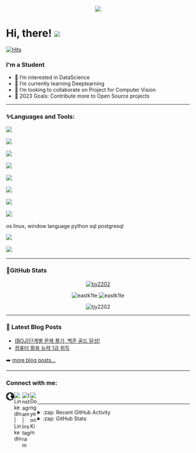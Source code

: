 

<p align="center">
<img  src='https://media3.giphy.com/media/1tTeNNilc8XAdlZTdV/giphy.gif' width='700'>
</p>

# Hi, there! <img src="https://media.giphy.com/media/hvRJCLFzcasrR4ia7z/giphy.gif" width="30px"> 
<!-- - aka [cosdeStacker][website] 🔭🌱👯🥅⚡🤣👋📫🤔💪➡️🌊💲🤯✨�-->

<!-- <img align='right' src='https://media.giphy.com/media/bcKmIWkUMCjVm/giphy.gif' width='200"'> -->

<!-- hit count --> 
[![Hits](https://hits.seeyoufarm.com/api/count/incr/badge.svg?url=https%3A%2F%2Fgithub.com%2Feastk1te%2Fhit-counter&count_bg=%2379C83D&title_bg=%23555555&icon=tinder.svg&icon_color=%23D0D0D0&title=hits&edge_flat=false)](https://hits.seeyoufarm.com)



### I'm a Student
- 👀 I’m interested in DataScience
- 🌱 I’m currently learning Deeplearning
- 💞️ I’m looking to collaborate on Project for Computer Vision <!-- NLP, Audio Video Processing, -->
- 🥅 2023 Goals: Contribute more to Open Source projects
<!-- - 🤣 Fun fact: I love to draw and play guitar / drums-->

---

### ✨Languages and Tools:
<!-- markdown-badges
https://ileriayo.github.io/markdown-badges/ 
-->
<img src="https://img.shields.io/badge/Blogger-D4D925?style=for-the-badge&logo=Blogger&logoColor=white"/></a>


<img src="https://img.shields.io/badge/Linux-D4D925?style=for-the-badge&logo=Linux&logoColor=white"/></a>

<img src="https://img.shields.io/badge/Python-990000?&style=for-the-badge&logo=Python&logoColor=white"/></a>

<img src="https://img.shields.io/badge/scikit--learn-990000?style=for-the-badge&logo=scikit-learn&logoColor=white"/></a>

<img src="https://img.shields.io/badge/Pytorch-990000?style=for-the-badge&logo=Pytorch&logoColor=white"/></a>

<img src="https://img.shields.io/badge/Tensorflow-990000?style=for-the-badge&logo=Tensorflow&logoColor=white"/></a>

<img src="https://img.shields.io/badge/Flask-990000?style=for-the-badge&logo=Flask&logoColor=white"/></a>

<img src="https://img.shields.io/badge/opencv-990000?style=for-the-badge&logo=opencv&logoColor=white"/></a>

os linux, window
language python
sql postgresql


<img src="https://img.shields.io/badge/PostgreSQL-FF5B00?style=for-the-badge&logo=PostgreSQL&logoColor=white"/></a>


<img src="https://img.shields.io/badge/Git-D4D925?style=for-the-badge&logo=Git&logoColor=white"/></a>




<!-- Palette
<img src="https://img.shields.io/badge/Linux-57C5B6"/></a>
<img src="https://img.shields.io/badge/Linux-159895"/></a>
<img src="https://img.shields.io/badge/Linux-1A5F7A"/></a>
<img src="https://img.shields.io/badge/Linux-002B5B"/></a>

<img src="https://img.shields.io/badge/Linux-245953"/></a>
<img src="https://img.shields.io/badge/Linux-408E91"/></a>
<img src="https://img.shields.io/badge/Linux-E49393"/></a>
<img src="https://img.shields.io/badge/Linux-D8D8D8"/></a>

<img src="https://img.shields.io/badge/Linux-37306B"/></a>
<img src="https://img.shields.io/badge/Linux-66347F"/></a>
<img src="https://img.shields.io/badge/Linux-9E4784"/></a>
<img src="https://img.shields.io/badge/Linux-D27685"/></a>

<img src="https://img.shields.io/badge/Linux-990000"/></a>
<img src="https://img.shields.io/badge/Linux-FF5B00"/></a>
<img src="https://img.shields.io/badge/Linux-D4D925"/></a>
<img src="https://img.shields.io/badge/Linux-FFEE63"/></a>

<img src="https://img.shields.io/badge/Linux-E02401"/></a>
<img src="https://img.shields.io/badge/Linux-F78812"/></a>
<img src="https://img.shields.io/badge/Linux-AB6D23"/></a>
<img src="https://img.shields.io/badge/Linux-51050F"/></a>
-->

---

### 🌱GitHub Stats

<p align="center"> <!-- BOJ stats -->
<a href="https://solved.ac/tjy2202"> <img align='center' src="http://mazassumnida.wtf/api/generate_badge?boj=tjy2202" alt="tjy2202" /> </a>
<p />

<p align="center"> 
<!-- github stats-->
<img height="145em" src="https://mz-github-stats.vercel.app/api?username=eastk1te&show_icons=true&hide_border=true&theme=radical" alt="eastk1te"/>

<!-- Most Used Languages -->
<img height="145em" src="https://mz-github-stats.vercel.app/api/top-langs/?username=eastk1te&show_icons=true&hide_border=true&layout=compact&langs_count=8&theme=radical" alt="eastk1te"/>
<p /> 

<div  align="center"> <!-- current activity -->
    <img src="https://github-readme-activity-graph.cyclic.app/graph?username=eastk1te&bg_color=1a1a1a&color=c9c9c9&line=50a838&point=4cc0c2&area=true&hide_border=true" alt="tjy2202"/>
	
	
</div>

---

### 📕 Latest Blog Posts

<!-- BLOG-POST-LIST:START -->
- [(BOJ)단계별 문제 풀기, 백준 골드 달성!](https://tjy2202.github.io/2021/10/21/%EB%B0%B1%EC%A4%80%EA%B3%A8%EB%93%9C%EB%8B%AC%EC%84%B1/)
- [컴퓨터 활용 능력 1급 취득](https://tjy2202.github.io/2018/03/23/%EC%BB%B4%ED%99%9C1%EA%B8%89%EC%B7%A8%EB%93%9D/)
<!-- BLOG-POST-LIST:END -->

➡️ [more blog posts...](https://tjy2202.github.io/)

---

### Connect with me: <!-- 📫 How to reach me -->

[<img align="left" alt="Gitblog" width="22px" src="https://raw.githubusercontent.com/iconic/open-iconic/master/svg/globe.svg" />][website]
[<img align="left" alt="LinkedIn | LinkedIn" width="22px" src="https://cdn.jsdelivr.net/npm/simple-icons@v3/icons/linkedin.svg" />][linkedin]
[<img align="left" alt="Instagram | Instagram" width="22px" src="https://cdn.jsdelivr.net/npm/simple-icons@v3/icons/instagram.svg" />][instagram]
<a href="mailto:eastkite4043@gmail.com">
	<img align="left" alt="Dongyeon Kim" width="20px" src="https://cdn.jsdelivr.net/npm/simple-icons@v3/icons/gmail.svg" />
</a> <br />

---

<details>
  <summary>:zap: Recent GitHub Activity</summary>
  
<!--START_SECTION:activity-->
<!--
1. 🗣 Commented on [#2](https://github.com/codeSTACKr/portfolio-sass/issues/2) in [codeSTACKr/portfolio-sass](https://github.com/codeSTACKr/portfolio-sass)
2. ❗️ Closed issue [#2](https://github.com/codeSTACKr/portfolio-sass/issues/2) in [codeSTACKr/portfolio-sass](https://github.com/codeSTACKr/portfolio-sass)
3. ❌ Closed PR [#11](https://github.com/codeSTACKr/free-developer-resources/pull/11) in [codeSTACKr/free-developer-resources](https://github.com/codeSTACKr/free-developer-resources)
4. 🗣 Commented on [#11](https://github.com/codeSTACKr/free-developer-resources/issues/11) in [codeSTACKr/free-developer-resources](https://github.com/codeSTACKr/free-developer-resources)
5. 🎉 Merged PR [#10](https://github.com/codeSTACKr/free-developer-resources/pull/10) in [codeSTACKr/free-developer-resources](https://github.com/codeSTACKr/free-developer-resources)
-->
<!--END_SECTION:activity-->

</details>

<details>
  <summary>:zap: GitHub Stats</summary>

  <img align="left" alt="GitHub Stats" src="https://github-readme-stats.codestackr.vercel.app/api?username=tjy2202&show_icons=true&hide_border=true" />

</details>

[website]: https://tjy2202.github.io/
[instagram]: https://www.instagram.com/eastk1te_
<!-- 수정 해야함 -->
[linkedin]: https://www.instagram.com/eastk1te_  

<!-- github stats  versiton -->
<!-- [![tjy2202's GitHub stats](https://github-readme-stats.vercel.app/api?username=tjy2202)](https://github.com/tjy2202/github-readme-stats) -->
<!-- ![Top Langs](https://github-readme-stats.vercel.app/api/top-langs/?username=tjy2202&layout=compact) -->

<!-- 최근 본 유투브 리스트 양식 -->
<!-- ### 📺 Latest YouTube Videos -->
<!-- YOUTUBE:START -->
<!-- - [Next Level GitHub Profile README (NEW) | How To Create An Amazing Profile ReadMe With GitHub Actions](https://www.youtube.com/watch?v=ECuqb5Tv9qI) -->
<!-- YOUTUBE:END -->

<!--  ➡️ [more videos...](https://youtube.com/codestackr) -->
<!-- https://github.com/NawafSwe/NawafSwe/blob/main/README.md?plain=1 -->



